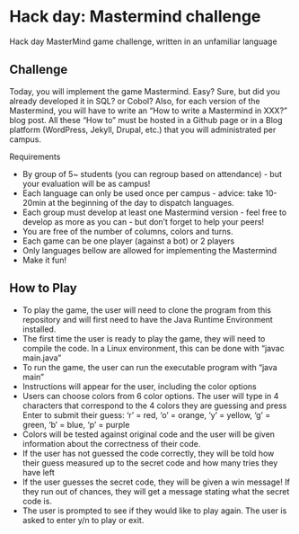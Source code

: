 # Hack day: Mastermind challenge
Hack day MasterMind game challenge, written in an unfamiliar language

## Challenge
Today, you will implement the game Mastermind.
Easy? Sure, but did you already developed it in SQL? or Cobol?
Also, for each version of the Mastermind, you will have to write an “How to write a Mastermind in XXX?” blog post.
All these “How to” must be hosted in a Github page or in a Blog platform (WordPress, Jekyll, Drupal, etc.) that you will administrated per campus.

Requirements
* By group of 5~ students (you can regroup based on attendance) - but your evaluation will be as campus!
* Each language can only be used once per campus - advice: take 10-20min at the beginning of the day to dispatch languages.
* Each group must develop at least one Mastermind version - feel free to develop as more as you can - but don’t forget to help your peers!
* You are free of the number of columns, colors and turns.
* Each game can be one player (against a bot) or 2 players
* Only languages bellow are allowed for implementing the Mastermind
* Make it fun!

## How to Play
* To play the game, the user will need to clone the program from this repository and will first need to have the Java Runtime Environment installed.
* The first time the user is ready to play the game, they will need to compile the code.  In a Linux environment, this can be done with “javac main.java”
* To run the game, the user can run the executable program with “java main”
* Instructions will appear for the user, including the color options
* Users can choose colors from 6 color options.  The user will type in 4 characters that correspond to the 4 colors they are guessing and press Enter to submit their guess:
‘r’ = red, ‘o’ = orange, ‘y’ = yellow, ‘g’ = green, ‘b’ = blue, ‘p’ = purple
* Colors will be tested against original code and the user will be given information about the correctness of their code.
* If the user has not guessed the code correctly, they will be told how their guess measured up to the secret code and how many tries they have left
* If the user guesses the secret code, they will be given a win message!  If they run out of chances, they will get a message stating what the secret code is.
* The user is prompted to see if they would like to play again.  The user is asked to enter y/n to play or exit.
